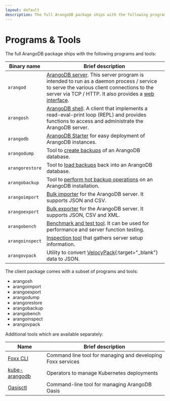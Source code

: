```yaml
---
layout: default
description: The full ArangoDB package ships with the following programs and tools
---
```

Programs & Tools
================

The full ArangoDB package ships with the following programs and tools:

| Binary name     | Brief description |
|-----------------|-------------------|
| `arangod`       | [ArangoDB server](programs-arangod.html). This server program is intended to run as a daemon process / service to serve the various client connections to the server via TCP / HTTP. It also provides a [web interface](programs-web-interface.html).
| `arangosh`      | [ArangoDB shell](programs-arangosh.html). A client that implements a read-eval-print loop (REPL) and provides functions to access and administrate the ArangoDB server.
| `arangodb`      | [ArangoDB Starter](programs-starter.html) for easy deployment of ArangoDB instances.
| `arangodump`    | Tool to [create backups](programs-arangodump.html) of an ArangoDB database.
| `arangorestore` | Tool to [load backups](programs-arangorestore.html) back into an ArangoDB database.
| `arangobackup`  | Tool to [perform hot backup operations](programs-arangobackup.html) on an ArangoDB installation.
| `arangoimport`  | [Bulk importer](programs-arangoimport.html) for the ArangoDB server. It supports JSON and CSV.
| `arangoexport`  | [Bulk exporter](programs-arangoexport.html) for the ArangoDB server. It supports JSON, CSV and XML.
| `arangobench`   | [Benchmark and test tool](programs-arangobench.html). It can be used for performance and server function testing.
| `arangoinspect` | [Inspection tool](programs-arangoinspect.html) that gathers server setup information.
| `arangovpack`   | Utility to convert [VelocyPack](https://github.com/arangodb/velocypack){:target="_blank"} data to JSON.

The client package comes with a subset of programs and tools:

- arangosh
- arangoimport
- arangoexport
- arangodump
- arangorestore
- arangobackup
- arangobench
- arangoinspect
- arangovpack

Additional tools which are available separately:

| Name            | Brief description |
|-----------------|-------------------|
| [Foxx CLI](programs-foxx-cli.html) | Command line tool for managing and developing Foxx services
| [kube-arangodb](deployment-kubernetes.html) | Operators to manage Kubernetes deployments
| [Oasisctl](oasis/oasisctl.html) | Command-line tool for managing ArangoDB Oasis
